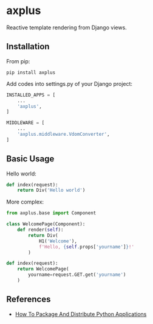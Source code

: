 # axplus

Reactive template rendering from Django views.

## Installation

From pip:

```
pip install axplus
```

Add codes into settings.py of your Django project:

```python
INSTALLED_APPS = [
    ...
    'axplus',
]

MIDDLEWARE = [
    ...
    'axplus.middleware.VdomConverter',
]
```

## Basic Usage

Hello world:

```python
def index(request):
    return Div('Hello world')
```

More complex:

```python
from axplus.base import Component

class WelcomePage(Component):
    def render(self):
        return Div(
            H1('Welcome'),
            f'Hello, {self.props['yourname']}!'
        )

def index(request):
    return WelcomePage(
        yourname=request.GET.get('yourname')
    )
```

## References

-   [
    How To Package And Distribute Python Applications](https://www.digitalocean.com/community/tutorials/how-to-package-and-distribute-python-applications)
